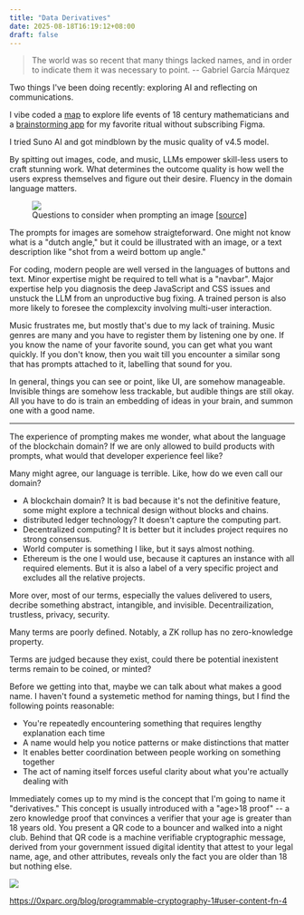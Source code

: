 ```yaml
---
title: "Data Derivatives"
date: 2025-08-18T16:19:12+08:00
draft: false
---
```


> The world was so recent that many things lacked names, and in order to indicate them it was necessary to point.
> -- Gabriel García Márquez

Two things I've been doing recently: exploring AI and reflecting on communications.

I vibe coded a [map](https://chihchengliang.github.io/scimap/) to explore life events of 18 century mathematicians and a [brainstorming app](https://brainstorm-claude-d1vhb9vpv-chih-cheng-liangs-projects.vercel.app/) for my favorite ritual without subscribing Figma.

I tried Suno AI and got mindblown by the music quality of v4.5 model.

By spitting out images, code, and music, LLMs empower skill-less users to craft stunning work. What determines the outcome quality is how well the users express themselves and figure out their desire. Fluency in the domain language matters. 

<figure>
  <img src="image_prompt.png" >
  <figcaption>
  Questions to consider when prompting an image 
  <a target="_blank" href="https://dallery.gallery/wp-content/uploads/2022/07/The-DALL%C2%B7E-2-prompt-book-v1.02.pdf
  ">[source]</a>
  </figcaption>
</figure>


The prompts for images are somehow straigteforward. One might not know what is a "dutch angle," but it could be illustrated with an image, or a text description like "shot from a weird bottom up angle."

For coding, modern people are well versed in the languages of buttons and text. Minor expertise might be required to tell what is a "navbar". Major expertise help you diagnosis the deep JavaScript and CSS issues and unstuck the LLM from an unproductive bug fixing. A trained person is also more likely to foresee the complexcity involving multi-user interaction.

Music frustrates me, but mostly that's due to my lack of training. Music genres are many and you have to register them by listening one by one. If you know the name of your favorite sound, you can get what you want quickly. If you don't know, then you wait till you encounter a similar song that has prompts attached to it, labelling that sound for you.

In general, things you can see or point, like UI, are somehow manageable. Invisible things are somehow less trackable, but audible things are still okay. All you have to do is train an embedding of ideas in your brain, and summon one with a good name.

---

The experience of prompting makes me wonder, what about the language of the blockchain domain? If we are only allowed to build products with prompts, what would that developer experience feel like?

Many might agree, our language is terrible. Like, how do we even call our domain? 

- A blockchain domain? It is bad because it's not the definitive feature, some might explore a technical design without blocks and chains.
- distributed ledger technology? It doesn't capture the computing part.
- Decentralized computing? It is better but it includes project requires no strong consensus.
- World computer is something I like, but it says almost nothing.
- Ethereum is the one I would use, because it captures an instance with all required elements. But it is also a label of a very specific project and excludes all the relative projects.

More over, most of our terms, especially the values delivered to users, decribe something abstract, intangible, and invisible. Decentrailization, trustless, privacy, security.

Many terms are poorly defined. Notably, a ZK rollup has no zero-knowledge property.

Terms are judged because they exist, could there be potential inexistent terms remain to be coined, or minted?

Before we getting into that, maybe we can talk about what makes a good name. I haven't found a systemetic method for naming things, but I find the following points reasonable:

- You're repeatedly encountering something that requires lengthy explanation each time
- A name would help you notice patterns or make distinctions that matter
- It enables better coordination between people working on something together
- The act of naming itself forces useful clarity about what you're actually dealing with

Immediately comes up to my mind is the concept that I'm going to name it "derivatives." This concept is usually introduced with a "age>18 proof" -- a zero knowledge proof that convinces a verifier that your age is greater than 18 years old. You present a QR code to a bouncer and walked into a night club. Behind that QR code is a machine verifiable cryptographic message, derived from your government issued digital identity that attest to your legal name, age, and other attributes, reveals only the fact you are older than 18 but nothing else.


![](https://0xparc.org/static/universal_adapter.png)

https://0xparc.org/blog/programmable-cryptography-1#user-content-fn-4
